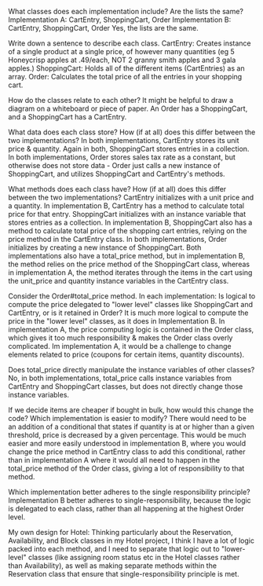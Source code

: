 What classes does each implementation include? Are the lists the same?
Implementation A: CartEntry, ShoppingCart, Order
Implementation B: CartEntry, ShoppingCart, Order
Yes, the lists are the same.

Write down a sentence to describe each class.
CartEntry: Creates instance of a single product at a single price, of however many quantities (eg 5 Honeycrisp apples at .49/each, NOT 2 granny smith apples and 3 gala apples.)
ShoppingCart: Holds all of the different items (CartEntries) as an array.
Order: Calculates the total price of all the entries in your shopping cart.


How do the classes relate to each other? It might be helpful to draw a diagram on a whiteboard or piece of paper.
An Order has a ShoppingCart, and a ShoppingCart has a CartEntry.  

What data does each class store? How (if at all) does this differ between the two implementations?
In both implementations, CartEntry stores its unit price & quantity.  Again in both, ShoppingCart stores entries in a collection.  In both implementations, Order stores sales tax rate as a constant, but otherwise does not store data - Order just calls a new instance of ShoppingCart, and utilizes ShoppingCart and CartEntry's methods.

What methods does each class have? How (if at all) does this differ between the two implementations?
CartEntry initializes with a unit price and a quantity.  In implementation B, CartEntry has a method to calculate total price for that entry.  ShoppingCart initializes with an instance variable that stores entries as a collection.  In implementation B, ShoppingCart also has a method to calculate total price of the shopping cart entries, relying on the price method in the CartEntry class.  In both implementations, Order initializes by creating a new instance of ShoppingCart.  Both implementations also have a total_price method, but in implementation B, the method relies on the price method of the ShoppingCart class, whereas in implementation A, the method iterates through the items in the cart using the unit_price and quantity instance variables in the CartEntry class.


Consider the Order#total_price method. In each implementation:
Is logical to compute the price delegated to "lower level" classes like ShoppingCart and CartEntry, or is it retained in Order?
It is much more logical to compute the price in the "lower level" classes, as it does in Implementation B.  In implementation A, the price computing logic is contained in the Order class, which gives it too much responsibility & makes the Order class overly complicated.  Im implementation A, it would be a challenge to change elements related to price (coupons for certain items, quantity discounts).

Does total_price directly manipulate the instance variables of other classes?
No, in both implementations, total_price calls instance variables from CartEntry and ShoppingCart classes, but does not directly change those instance variables.

If we decide items are cheaper if bought in bulk, how would this change the code? Which implementation is easier to modify?
There would need to be an addition of a conditional that states if quantity is at or higher than a given threshold, price is decreased by a given percentage.  This would be much easier and more easily understood in implementation B, where you would change the price method in CartEntry class to add this conditional, rather than in implementation A where it would all need to happen in the total_price method of the Order class, giving a lot of responsibility to that method.

Which implementation better adheres to the single responsibility principle?
Implementation B better adheres to single-responsibility, because the logic is delegated to each class, rather than all happening at the highest Order level.

My own design for Hotel:
Thinking particularly about the Reservation, Availability, and Block classes in my Hotel project, I think I have a lot of logic packed into each method, and I need to separate that logic out to "lower-level" classes (like assigning room status etc in the Hotel classes rather than Availability), as well as making separate methods within the Reservation class that ensure that single-responsibility principle is met.
